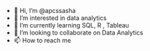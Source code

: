 - 👋 Hi, I’m @apcssasha
- 👀 I’m interested in data analytics
- 🌱 I’m currently learning SQL, R , Tableau
- 💞️ I’m looking to collaborate on Data Analytics
- 📫 How to reach me 

<!---
apcssasha/apcssasha is a ✨ special ✨ repository because its `README.md` (this file) appears on your GitHub profile.
You can click the Preview link to take a look at your changes.
--->
